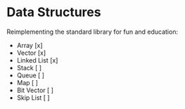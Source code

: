 # Data Structures

Reimplementing the standard library for fun and education:

* Array [x]
* Vector [x]
* Linked List [x]
* Stack [ ]
* Queue [ ]
* Map [ ]
* Bit Vector [ ]
* Skip List [ ]
